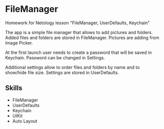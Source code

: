 # FileManager

Homework for Netology lesson "FileManager, UserDefaults, Keychain"

The app is a simple file manager that allows to add pictures and folders.
Added files and folders are stored in FileManager.
Pictures are adding from Image Picker.

At the first launch user needs to create a password that will be saved in Keychain. Password can be changed in Settings.

Additional settings allow to order files and folders by name and to show/hide file size. Settings are stored in UserDefaults.

## Skills
* FileManager
* UserDefaults
* Keychain
* UIKit
* Auto Layout
